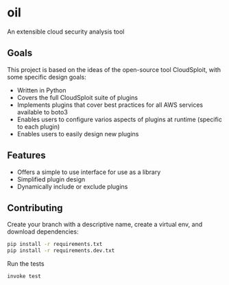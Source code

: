 oil
====

An extensible cloud security analysis tool

## Goals
This project is based on the ideas of the open-source tool CloudSploit, with
some specific design goals:
* Written in Python
* Covers the full CloudSploit suite of plugins
* Implements plugins that cover best practices for all AWS services available to boto3
* Enables users to configure varios aspects of plugins at runtime (specific to each plugin)
* Enables users to easily design new plugins


## Features
* Offers a simple to use interface for use as a library
* Simplified plugin design
* Dynamically include or exclude plugins

## Contributing
Create your branch with a descriptive name, create a virtual env, and download dependencies:
```bash
pip install -r requirements.txt
pip install -r requirements.dev.txt
```

Run the tests
```bash
invoke test
```
